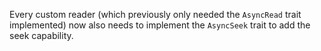 Every custom reader (which previously only needed the `AsyncRead` trait implemented) now also needs to implement the `AsyncSeek` trait to add the seek capability.

